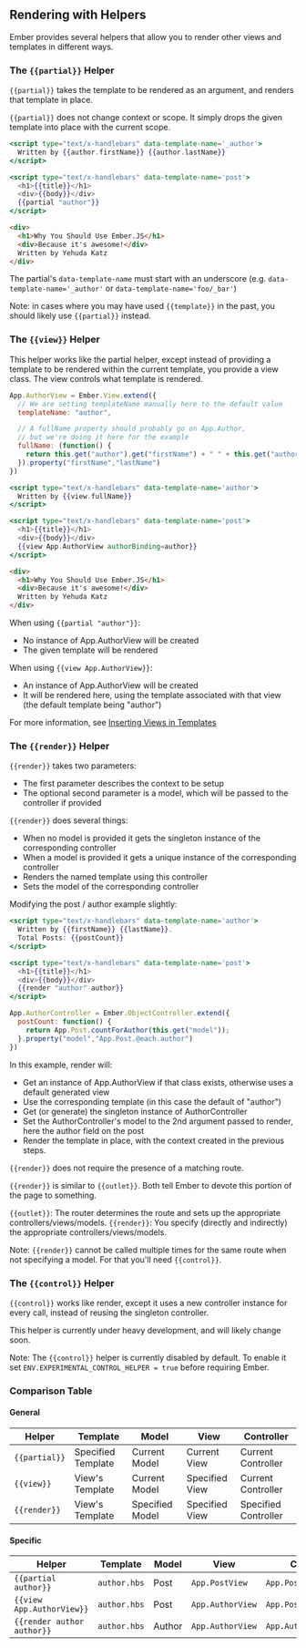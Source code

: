 ## Rendering with Helpers

Ember provides several helpers that allow you to render other views and templates in different ways.

### The `{{partial}}` Helper

`{{partial}}` takes the template to be rendered as an argument, and renders that template in place.

`{{partial}}` does not change context or scope.  It simply drops the given template into place with the current scope.  

```handlebars
<script type="text/x-handlebars" data-template-name='_author'>
  Written by {{author.firstName}} {{author.lastName}}
</script>

<script type="text/x-handlebars" data-template-name='post'>
  <h1>{{title}}</h1>
  <div>{{body}}</div>
  {{partial "author"}}
</script>
```

```html
<div>
  <h1>Why You Should Use Ember.JS</h1>
  <div>Because it's awesome!</div>
  Written by Yehuda Katz
</div>
```

The partial's `data-template-name` must start with an underscore (e.g. `data-template-name='_author'` or `data-template-name='foo/_bar'`)

Note: in cases where you may have used `{{template}}` in the past, you should likely use `{{partial}}` instead.

### The `{{view}}` Helper

This helper works like the partial helper, except instead of providing a template to be rendered within the current template, you provide a view class.  The view controls what template is rendered.

```javascript
App.AuthorView = Ember.View.extend({
  // We are setting templateName manually here to the default value
  templateName: "author",

  // A fullName property should probably go on App.Author, 
  // but we're doing it here for the example
  fullName: (function() {
    return this.get("author").get("firstName") + " " + this.get("author").get("lastName");
  }).property("firstName","lastName")
})
```

```handlebars
<script type="text/x-handlebars" data-template-name='author'>
  Written by {{view.fullName}}
</script>

<script type="text/x-handlebars" data-template-name='post'>
  <h1>{{title}}</h1>
  <div>{{body}}</div>
  {{view App.AuthorView authorBinding=author}}
</script>
```

```html
<div>
  <h1>Why You Should Use Ember.JS</h1>
  <div>Because it's awesome!</div>
  Written by Yehuda Katz
</div>
```

When using `{{partial "author"}}`:

* No instance of App.AuthorView will be created
* The given template will be rendered

When using `{{view App.AuthorView}}`:

* An instance of App.AuthorView will be created
* It will be rendered here, using the template associated with that view (the default template being "author")

For more information, see [Inserting Views in Templates](/guides/views/inserting-views-in-templates)

### The `{{render}}` Helper

`{{render}}` takes two parameters:

* The first parameter describes the context to be setup
* The optional second parameter is a model, which will be passed to the controller if provided

`{{render}}` does several things:

* When no model is provided it gets the singleton instance of the corresponding controller
* When a model is provided it gets a unique instance of the corresponding controller
* Renders the named template using this controller
* Sets the model of the corresponding controller 

Modifying the post / author example slightly:

```handlebars
<script type="text/x-handlebars" data-template-name='author'>
  Written by {{firstName}} {{lastName}}. 
  Total Posts: {{postCount}}
</script>

<script type="text/x-handlebars" data-template-name='post'>
  <h1>{{title}}</h1>
  <div>{{body}}</div>
  {{render "author" author}}
</script>
```

```javascript
App.AuthorController = Ember.ObjectController.extend({
  postCount: function() { 
    return App.Post.countForAuthor(this.get("model"));
  }.property("model","App.Post.@each.author")
})
```

In this example, render will:

* Get an instance of App.AuthorView if that class exists, otherwise uses a default generated view
* Use the corresponding template (in this case the default of "author")
* Get (or generate) the singleton instance of AuthorController
* Set the AuthorController's model to the 2nd argument passed to render, here the author field on the post
* Render the template in place, with the context created in the previous steps.

`{{render}}` does not require the presence of a matching route.  

`{{render}}` is similar to `{{outlet}}`. Both tell Ember to devote this portion of the page to something.

`{{outlet}}`: The router determines the route and sets up the appropriate controllers/views/models.
`{{render}}`: You specify (directly and indirectly) the appropriate controllers/views/models.



Note: `{{render}}` cannot be called multiple times for the same route when not specifying a model.  For that you'll need `{{control}}`.

### The `{{control}}` Helper

`{{control}}` works like render, except it uses a new controller instance for every call, instead of reusing the singleton controller.

This helper is currently under heavy development, and will likely change soon.

Note: The `{{control}}` helper is currently disabled by default. To enable it set `ENV.EXPERIMENTAL_CONTROL_HELPER = true` before requiring Ember.

### Comparison Table

#### General

<table>
  <thead>
  <tr>
    <th>Helper</th>
    <th>Template</th>
    <th>Model</th>
    <th>View</th>
    <th>Controller</th>
  </tr>
  </thead>
  <tbody>
  <tr>
    <td><code>{{partial}}</code></td>
    <td>Specified Template</td>
    <td>Current Model</td>
    <td>Current View</td>
    <td>Current Controller</td>
  </tr>
  <tr>
    <td><code>{{view}}</code></td>
    <td>View's Template</td>
    <td>Current Model</td>
    <td>Specified View</td>
    <td>Current Controller</td>
  </tr>
  <tr>
    <td><code>{{render}}</code></td>
    <td>View's Template</td>
    <td>Specified Model</td>
    <td>Specified View</td>
    <td>Specified Controller</td>
  </tr>
  </tbody>
</table>

#### Specific

<table>
  <thead>
  <tr>
    <th>Helper</th>
    <th>Template</th>
    <th>Model</th>
    <th>View</th>
    <th>Controller</th>
  </tr>
  </thead>
  <tbody>
  <tr>
    <td><code>{{partial author}}</code></td>
    <td><code>author.hbs</code></td>
    <td>Post</td>
    <td><code>App.PostView</code></td>
    <td><code>App.PostController</code></td>
  </tr>
  <tr>
    <td><code>{{view App.AuthorView}}</code></td>
    <td><code>author.hbs</code></td>
    <td>Post</td>
    <td><code>App.AuthorView</code></td>
    <td><code>App.PostController</code></td>
  </tr>
  <tr>
    <td><code>{{render author author}}</code></td>
    <td><code>author.hbs</code></td>
    <td>Author</td>
    <td><code>App.AuthorView</code></td>
    <td><code>App.AuthorController</code></td>
  </tr>
  </tbody>
</table>
